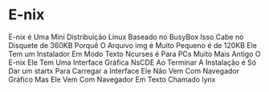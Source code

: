 # E-nix
E-nix é Uma Mini Distribuição Linux Baseado no BusyBox Isso Cabe no Disquete de 360KB Porquê O Arquivo img é Muito Pequeno é de 120KB Ele Tem um Instalador Em Modo Texto Ncurses é Para PCs Muito Mais Antigo O E-nix Ele Tem Uma Interface Gráfica NsCDE Ao Terminar A Instalação é Só Dar um startx Para Carregar a Interface Ele Não Vem Com Navegador Gráfico Mas Ele Vem Com Navegador Em Texto Chamado lynx
